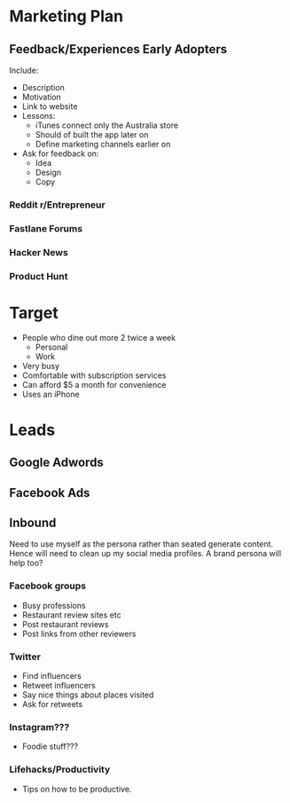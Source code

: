 # Marketing Plan

## Feedback/Experiences Early Adopters
Include:
- Description
- Motivation
- Link to website
- Lessons:
  * iTunes connect only the Australia store
  * Should of built the app later on
  * Define marketing channels earlier on
- Ask for feedback on:
  * Idea
  * Design
  * Copy

### Reddit r/Entrepreneur

### Fastlane Forums

### Hacker News

### Product Hunt


# Target
- People who dine out more 2 twice a week
  - Personal
  - Work
- Very busy
- Comfortable with subscription services
- Can afford $5 a month for convenience
- Uses an iPhone


# Leads

## Google Adwords

## Facebook Ads

## Inbound

Need to use myself as the persona rather than seated generate content. Hence will need to clean up my social media profiles. A brand persona will help too?

### Facebook groups
* Busy professions
* Restaurant review sites etc
* Post restaurant reviews
* Post links from other reviewers

### Twitter
* Find influencers
* Retweet influencers
* Say nice things about places visited
* Ask for retweets

### Instagram???
* Foodie stuff???

### Lifehacks/Productivity
* Tips on how to be productive.
